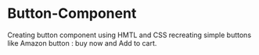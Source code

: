 # Button-Component
Creating button component using HMTL and CSS
recreating simple buttons like Amazon button : buy now and Add to cart.

